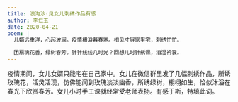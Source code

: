 ```yaml
---
title: 浪淘沙·见女儿刺绣作品有感
author: 李仁玉
date: 2020-04-21
poem: |
  儿婿远重洋，心起波澜。疫情横溢暮春寒。相见寸屏家里宅，刺绣忙忙。

  团扇瑰花香，绿树春芳。针针线线几时光？回想儿时针绣课，泪湿衿裳。
---
```


疫情期间，女儿女婿只能宅在自己家中。女儿在微信群里发了几幅刺绣作品，所绣玫瑰花，活灵活现，仿佛能闻到玫瑰淡淡幽香，所绣绿树，栩栩如生，恰似沐浴在春光下欣赏春芳。女儿小时手工课就经常受老师表扬。有感于斯，特填此词。
